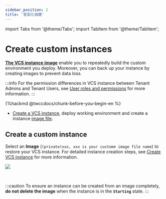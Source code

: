 ```yaml
---
sidebar_position: 2
title: '客製化個體'
---
```


import Tabs from '@theme/Tabs';
import TabItem from '@theme/TabItem';

# Create custom instances

[**The VCS instance image**](https://man.twcc.ai/@twccdocs/vcs-vds-instance-image-en) enable you to repeatedly build the custom environment you deploy. Moreover, you can back up your instance by creating images to prevent data loss.

:::info
For the permission differences in VCS instance between Tenant Admins and Tenant Users, see [<ins>User roles and permissions</ins>](https://man.twcc.ai/@twccdocs/role-main-en/https%3A%2F%2Fman.twcc.ai%2F%40twccdocs%2Frole-compute-en#虛擬運算服務) for more information.
:::


{%hackmd @twccdocs/chunk-before-you-begin-en %}
- [Create a VCS instance](https://man.twcc.ai/@twccdocs/guide-vcs-create-en), deploy working environment and create a instance [image file](https://man.twcc.ai/@twccdocs/vcs-vds-instance-image-en).

## Create a custom instance

<Tabs>

<TabItem value="TWCC Portal" label="TWCC Portal">

Select an **Image** (`(private)xxx, xxx is your custome image file name`) to restore your VCS instance. For detailed instance creation steps, see [<ins>Create VCS instance</ins>](https://man.twcc.ai/@twccdocs/guide-vcs-create-en) for more information.


![](https://cos.twcc.ai/SYS-MANUAL/uploads/upload_e74b4ded9d10e0d25915f857d6039197.png)



</TabItem>

<TabItem value="TWCC CLI" label="TWCC CLI(TBD)">

<br/>

</TabItem>

</Tabs>

:::caution
To ensure an instance can be created from an image completely, **do not delete the image** when the instance is in the **`Starting`** state.
:::